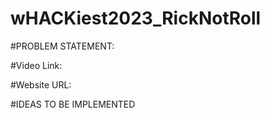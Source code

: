 # wHACKiest2023_RickNotRoll


#PROBLEM STATEMENT:





#Video Link:



#Website URL:



#IDEAS TO BE IMPLEMENTED
